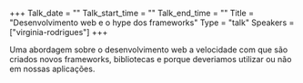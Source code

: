 +++
Talk_date = ""
Talk_start_time = ""
Talk_end_time = ""
Title = "Desenvolvimento web e o hype dos frameworks"
Type = "talk"
Speakers = ["virginia-rodrigues"]
+++

Uma abordagem sobre o desenvolvimento web a velocidade com que são criados novos frameworks, bibliotecas e porque deveriamos utilizar ou não em nossas aplicações.
